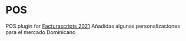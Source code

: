 # POS
POS plugin for [Facturascripts 2021](https://www.facturascripts.com/) 
Añadidas algunas personalizaciones para el mercado Dominicano
